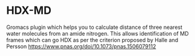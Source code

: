 # HDX-MD
Gromacs plugin which helps you to calculate distance of three nearest water molecules from an amide nitrogen. This allows identification of MD frames which can go HDX as per the criterion proposed by Halle and Persson https://www.pnas.org/doi/10.1073/pnas.1506079112

